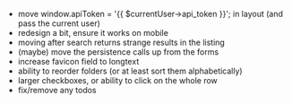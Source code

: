 - move window.apiToken = '{{ $currentUser->api_token }}'; in layout (and pass the current user)
- redesign a bit, ensure it works on mobile
- moving after search returns strange results in the listing
- (maybe) move the persistence calls up from the forms
- increase favicon field to longtext
- ability to reorder folders (or at least sort them alphabetically)
- larger checkboxes, or ability to click on the whole row
- fix/remove any todos